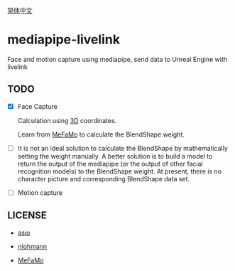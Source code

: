 [简体中文](README.md)

# mediapipe-livelink

Face and motion capture using mediapipe, send data to Unreal Engine with livelink

## TODO

- [x] Face Capture

    Calculation using [3D](https://google.github.io/mediapipe/solutions/face_mesh.html#face-transform-module) coordinates.
    
    Learn from [MeFaMo](https://github.com/JimWest/MeFaMo) to calculate the BlendShape weight.

- [ ] It is not an ideal solution to calculate the BlendShape by mathematically setting the weight manually. A better solution is to build a model to return the output of the mediapipe (or the output of other facial recognition models) to the BlendShape weight. At present, there is no character picture and corresponding BlendShape data set.

- [ ] Motion capture

## LICENSE

- [asio](THIRD_LICENSE/asio/LICENSE)

- [nlohmann](THIRD_LICENSE/nlohmann/LICENSE)

- [MeFaMo](THIRD_LICENSE/MeFaMo/LICENSE)
